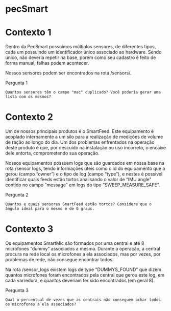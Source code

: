 # pecSmart
# Contexto 1

Dentro da PecSmart possuímos múltiplos sensores, de diferentes tipos, cada um possuindo um identificador único associado ao hardware. Sendo único, não deveria repetir na base, porém como seu cadastro é feito de forma manual, falhas podem acontecer.

Nossos sensores podem ser encontrados na rota /sensors/.

Pergunta 1

    Quantos sensores têm o campo "mac" duplicado? Você poderia gerar uma lista com os mesmos?

# Contexto 2

Um de nossos principais produtos é o SmartFeed. Este equipamento é acoplado internamente a um silo para a realização de medições de volume de ração ao longo do dia. Um dos problemas enfrentados na operação deste produto é que, por descuido na instalação ou uso incorreto, o encaixe dele entorta, comprometendo sua operação.

Nossos equipamentos possuem logs que são guardados em nossa base na rota /sensor logs, tendo informações úteis como o id do equipamento que a gerou (campo “owner”) e o tipo de log (campo “type”), e nestes é possível identificar quais feeds estão tortos analisando o valor de “IMU angle” contido no campo “message” em logs do tipo “SWEEP_MEASURE_SAFE”.

Pergunta 2

    Quantos e quais sensores SmartFeed estão tortos? Considere que o ângulo ideal para o mesmo é de 0 graus.

# Contexto 3

Os equipamentos SmartMic são formados por uma central e até 8 microfones “dummy” associados a mesma. Durante a operação, a central procura na rede local os microfones a ela associados, mas por vezes, por problemas de rede, não consegue encontrar todos.

Na rota /sensor_logs existem logs de type "DUMMYS_FOUND" que dizem quantos microfones foram encontrados pela central que gerou este log, em cada varredura, e quantos deveriam ter sido encontrados (em geral 8).

Pergunta 3

    Qual o percentual de vezes que as centrais não conseguem achar todos os microfones a ela associados?
